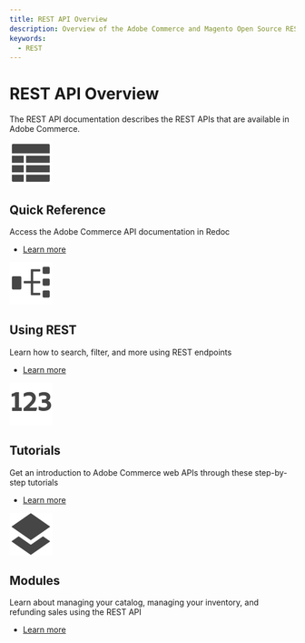 ```yaml
---
title: REST API Overview
description: Overview of the Adobe Commerce and Magento Open Source REST API documentation.
keywords:
  - REST
--- 
```

 
# REST API Overview

The REST API documentation describes the REST APIs that are available in Adobe Commerce.

<TextBlock slots="image, heading, text, links" width="50%" />

![Quick Reference](../_images/viewtable.png)

## Quick Reference

Access the Adobe Commerce API documentation in Redoc

-  [Learn more](quick-reference/)

<TextBlock slots="image, heading, text, links" width="50%" />

![Using REST](../_images/workflow.png)

## Using REST

Learn how to search, filter, and more using REST endpoints

-  [Learn more](use-rest/)

<TextBlock slots="image, heading, text, links" width="50%" />

![Tutorials](../_images/123.png)

## Tutorials

Get an introduction to Adobe Commerce web APIs through these step-by-step tutorials

-  [Learn more](tutorials/)

<TextBlock slots="image, heading, text, links" width="50%" />

![Modules](../_images/layers.png)

## Modules

Learn about managing your catalog, managing your inventory, and refunding sales using the REST API

-  [Learn more](modules/)
